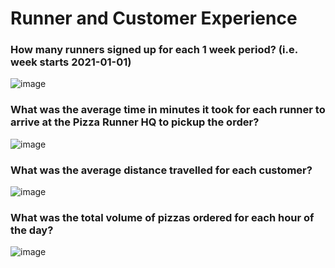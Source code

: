 # Runner and Customer Experience

### How many runners signed up for each 1 week period? (i.e. week starts 2021-01-01)

![image](https://user-images.githubusercontent.com/72626506/140075113-13050b51-4419-4e0b-8f69-bb6f4f1bf34a.png)

### What was the average time in minutes it took for each runner to arrive at the Pizza Runner HQ to pickup the order?

![image](https://user-images.githubusercontent.com/72626506/140086675-103e1bd8-c6d7-45d4-a459-6b10bcbf3eea.png)

### What was the average distance travelled for each customer?

![image](https://user-images.githubusercontent.com/72626506/140089667-59039eac-6d2e-4ede-911f-d3b510e69f67.png)

### What was the total volume of pizzas ordered for each hour of the day?

![image](https://user-images.githubusercontent.com/72626506/140166653-dce49fef-2482-4eeb-8d7c-488e212b7682.png)


